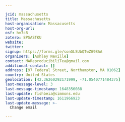```yaml
---

jcid: massachusetts
title: Massachusetts
host-organisation: Massacusetts
host-org-url: 
osf: hv7c8
zotero: 8PSASTKU
website: 
twitter: 
signup: https://forms.gle/sonGLSUbQTwZG9BAA
organisers: [Ashley Neville]
contact: MAReproducibiliTea@gmail.com
additional-contact: []
address: [97 Federal Street, Northampton, MA 01062]
country: United States
geolocation: [42.36260292171999, -71.0540771484375]
last-message-level: 3
last-message-timestamp: 1648356088
last-update: fishbeia@simmons.edu
last-update-timestamp: 1611966923
last-update-message: >-
  Change email

---
```



